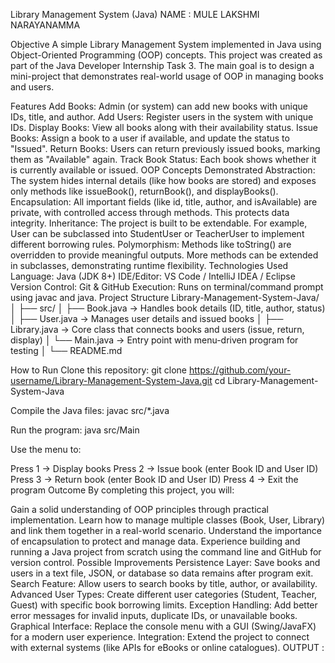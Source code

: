 Library Management System (Java)
NAME : MULE LAKSHMI NARAYANAMMA

Objective
A simple Library Management System implemented in Java using Object-Oriented Programming (OOP) concepts. This project was created as part of the Java Developer Internship Task 3. The main goal is to design a mini-project that demonstrates real-world usage of OOP in managing books and users.

Features
Add Books: Admin (or system) can add new books with unique IDs, title, and author.
Add Users: Register users in the system with unique IDs.
Display Books: View all books along with their availability status.
Issue Books: Assign a book to a user if available, and update the status to "Issued".
Return Books: Users can return previously issued books, marking them as "Available" again.
Track Book Status: Each book shows whether it is currently available or issued.
OOP Concepts Demonstrated
Abstraction: The system hides internal details (like how books are stored) and exposes only methods like issueBook(), returnBook(), and displayBooks().
Encapsulation: All important fields (like id, title, author, and isAvailable) are private, with controlled access through methods. This protects data integrity.
Inheritance: The project is built to be extendable. For example, User can be subclassed into StudentUser or TeacherUser to implement different borrowing rules.
Polymorphism: Methods like toString() are overridden to provide meaningful outputs. More methods can be extended in subclasses, demonstrating runtime flexibility.
Technologies Used
Language: Java (JDK 8+)
IDE/Editor: VS Code / IntelliJ IDEA / Eclipse
Version Control: Git & GitHub
Execution: Runs on terminal/command prompt using javac and java.
Project Structure
Library-Management-System-Java/ │ ├── src/ │ ├── Book.java → Handles book details (ID, title, author, status) │ ├── User.java → Manages user details and issued books │ ├── Library.java → Core class that connects books and users (issue, return, display) │ └── Main.java → Entry point with menu-driven program for testing │ └── README.md

How to Run
Clone this repository: git clone https://github.com/your-username/Library-Management-System-Java.git cd Library-Management-System-Java

Compile the Java files: javac src/*.java

Run the program: java src/Main

Use the menu to:

Press 1 → Display books
Press 2 → Issue book (enter Book ID and User ID)
Press 3 → Return book (enter Book ID and User ID)
Press 4 → Exit the program
Outcome
By completing this project, you will:

Gain a solid understanding of OOP principles through practical implementation.
Learn how to manage multiple classes (Book, User, Library) and link them together in a real-world scenario.
Understand the importance of encapsulation to protect and manage data.
Experience building and running a Java project from scratch using the command line and GitHub for version control.
Possible Improvements
Persistence Layer: Save books and users in a text file, JSON, or database so data remains after program exit.
Search Feature: Allow users to search books by title, author, or availability.
Advanced User Types: Create different user categories (Student, Teacher, Guest) with specific book borrowing limits.
Exception Handling: Add better error messages for invalid inputs, duplicate IDs, or unavailable books.
Graphical Interface: Replace the console menu with a GUI (Swing/JavaFX) for a modern user experience.
Integration: Extend the project to connect with external systems (like APIs for eBooks or online catalogues).
OUTPUT :


